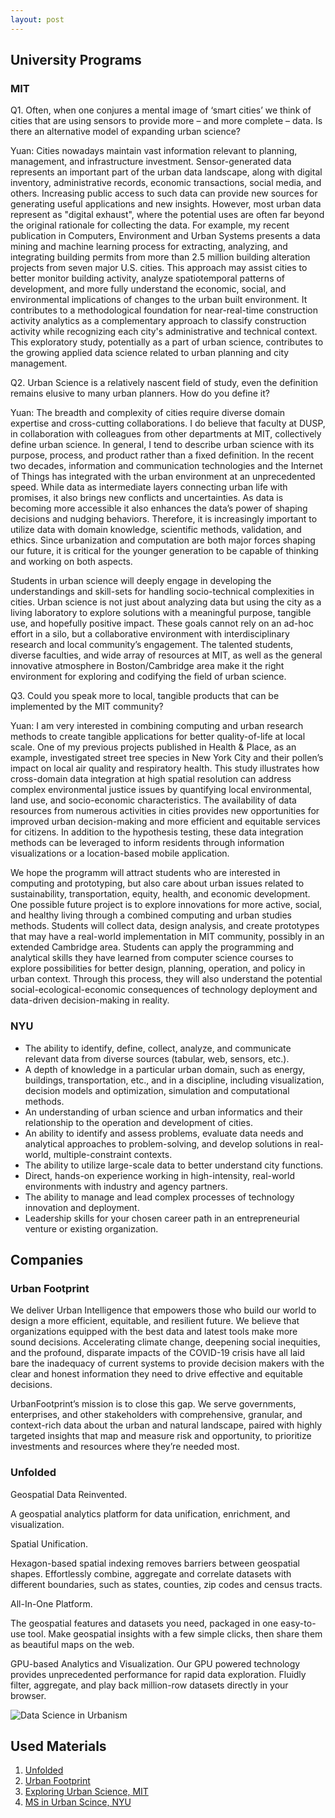 ```yaml
---
layout: post
---
```

<h2>University Programs</h2>
<h3>MIT</h3>

Q1. Often, when one conjures a mental image of ‘smart cities’ we think of cities that are using sensors to provide more – and more complete – data. Is there an alternative model of expanding urban science?

Yuan: Cities nowadays maintain vast information relevant to planning, management, and infrastructure investment. Sensor-generated data represents an important part of the urban data landscape, along with digital inventory, administrative records, economic transactions, social media, and others. Increasing public access to such data can provide new sources for generating useful applications and new insights. However, most urban data represent as "digital exhaust", where the potential uses are often far beyond the original rationale for collecting the data. For example, my recent publication in Computers, Environment and Urban Systems presents a data mining and machine learning process for extracting, analyzing, and integrating building permits from more than 2.5 million building alteration projects from seven major U.S. cities. This approach may assist cities to better monitor building activity, analyze spatiotemporal patterns of development, and more fully understand the economic, social, and environmental implications of changes to the urban built environment. It contributes to a methodological foundation for near-real-time construction activity analytics as a complementary approach to classify construction activity while recognizing each city's administrative and technical context. This exploratory study, potentially as a part of urban science, contributes to the growing applied data science related to urban planning and city management.

Q2. Urban Science is a relatively nascent field of study, even the definition remains elusive to many urban planners. How do you define it?

Yuan: The breadth and complexity of cities require diverse domain expertise and cross-cutting collaborations. I do believe that faculty at DUSP, in collaboration with colleagues from other departments at MIT, collectively define urban science. In general, I tend to describe urban science with its purpose, process, and product rather than a fixed definition. In the recent two decades, information and communication technologies and the Internet of Things has integrated with the urban environment at an unprecedented speed. While data as intermediate layers connecting urban life with promises, it also brings new conflicts and uncertainties. As data is becoming more accessible it also enhances the data’s power of shaping decisions and nudging behaviors. Therefore, it is increasingly important to utilize data with domain knowledge, scientific methods, validation, and ethics. Since urbanization and computation are both major forces shaping our future, it is critical for the younger generation to be capable of thinking and working on both aspects.

Students in urban science will deeply engage in developing the understandings and skill-sets for handling socio-technical complexities in cities. Urban science is not just about analyzing data but using the city as a living laboratory to explore solutions with a meaningful purpose, tangible use, and hopefully positive impact. These goals cannot rely on an ad-hoc effort in a silo, but a collaborative environment with interdisciplinary research and local community’s engagement. The talented students, diverse faculties, and wide array of resources at MIT, as well as the general innovative atmosphere in Boston/Cambridge area make it the right environment for exploring and codifying the field of urban science.

Q3. Could you speak more to local, tangible products that can be implemented by the MIT community?

Yuan: I am very interested in combining computing and urban research methods to create tangible applications for better quality-of-life at local scale. One of my previous projects published in Health & Place, as an example, investigated street tree species in New York City and their pollen’s impact on local air quality and respiratory health. This study illustrates how cross-domain data integration at high spatial resolution can address complex environmental justice issues by quantifying local environmental, land use, and socio-economic characteristics. The availability of data resources from numerous activities in cities provides new opportunities for improved urban decision-making and more efficient and equitable services for citizens. In addition to the hypothesis testing, these data integration methods can be leveraged to inform residents through information visualizations or a location-based mobile application.

We hope the programm will attract students who are interested in computing and prototyping, but also care about urban issues related to sustainability, transportation, equity, health, and economic development. One possible future project is to explore innovations for more active, social, and healthy living through a combined computing and urban studies methods. Students will collect data, design analysis, and create prototypes that may have a real-world implementation in MIT community, possibly in an extended Cambridge area. Students can apply the programming and analytical skills they have learned from computer science courses to explore possibilities for better design, planning, operation, and policy in urban context. Through this process, they will also understand the potential social-ecological-economic consequences of technology deployment and data-driven decision-making in reality.

<h3>NYU</h3>

<ul>
<li>The ability to identify, define, collect, analyze, and communicate relevant data from diverse sources (tabular, web, sensors, etc.).</li>
<li>A depth of knowledge in a particular urban domain, such as energy, buildings, transportation, etc., and in a discipline, including visualization, decision models and optimization, simulation and computational methods.</li>
<li>An understanding of urban science and urban informatics and their relationship to the operation and development of cities.</li>
<li>An ability to identify and assess problems, evaluate data needs and analytical approaches to problem-solving, and develop solutions in real-world, multiple-constraint contexts.</li>
<li>The ability to utilize large-scale data to better understand city functions.</li>
<li>Direct, hands-on experience working in high-intensity, real-world environments with industry and agency partners.</li>
<li>The ability to manage and lead complex processes of technology innovation and deployment.</li>
<li>Leadership skills for your chosen career path in an entrepreneurial venture or existing organization.</li>
</ul>

<h2>Companies</h2>
<h3>Urban Footprint</h3>
  
We deliver Urban Intelligence that empowers those who build our world to design a more efficient, equitable, and resilient future.
We believe that organizations equipped with the best data and latest tools make more sound decisions. Accelerating climate change, deepening social inequities, and the profound, disparate impacts of the COVID-19 crisis have all laid bare the inadequacy of current systems to provide decision makers with the clear and honest information they need to drive effective and equitable decisions.

UrbanFootprint’s mission is to close this gap. We serve governments, enterprises, and other stakeholders with comprehensive, granular, and context-rich data about the urban and natural landscape, paired with highly targeted insights that map and measure risk and opportunity, to prioritize investments and resources where they’re needed most.

<h3>Unfolded</h3>
  
Geospatial Data Reinvented.

A geospatial analytics platform for data unification, enrichment, and visualization.
  
Spatial Unification.

Hexagon-based spatial indexing removes barriers between geospatial shapes. Effortlessly combine, aggregate and correlate datasets with different boundaries, such as states, counties, zip codes and census tracts.
  
All-In-One Platform.

The geospatial features and datasets you need, packaged in one easy-to-use tool. Make geospatial insights with a few simple clicks, then share them as beautiful maps on the web.

GPU-based Analytics and Visualization.
Our GPU powered technology provides unprecedented performance for rapid data exploration. Fluidly filter, aggregate, and play back million-row datasets directly in your browser.


<img src="https://raw.githubusercontent.com/evergreencircle/research/master/man.png" alt="Data Science in Urbanism">


<h2>Used Materials</h2>
<ol>
  <li><a  href="https://www.unfolded.ai/">Unfolded
</a></li>
<li><a href="https://urbanfootprint.com/">Urban Footprint</a></li>
<li><a href="https://dusp.mit.edu/news/exploring-urban-science">Exploring Urban Science, MIT</a></li>
<li><a href="https://cusp.nyu.edu/">MS in Urban Scince, NYU</a></li>  
</ol>
